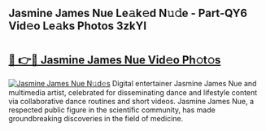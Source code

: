 ## Jasmine James Nue Le𝚊k𝚎d N𝚞𝚍e - Part-QY6 Vid𝚎o Le𝚊ks Photos 3zkYI

# <h2><a href="http://fb1vrp.evod.top/?m=Jasmine+James+Nue">🔗 👉🔴 Jasmine James Nue Vid𝚎o Ph𝚘t𝚘s</a></h2>

[![Jasmine James Nue N𝚞d𝚎s](https://i.imgur.com/8V9OHl7.gif)](http://fb1vrp.evod.top/?m=Jasmine+James+Nue)
Digital entertainer Jasmine James Nue and multimedia artist, celebrated for disseminating dance and lifestyle content via collaborative dance routines and short videos. Jasmine James Nue, a respected public figure in the scientific community, has made groundbreaking discoveries in the field of medicine. 
